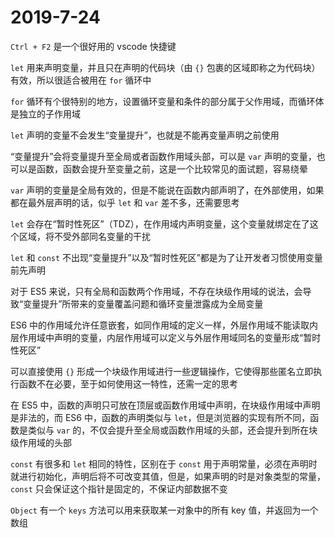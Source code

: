 # 2019-7-24

`Ctrl + F2` 是一个很好用的 vscode 快捷键

`let` 用来声明变量，并且只在声明的代码块（由 `{}` 包裹的区域即称之为代码块）有效，所以很适合被用在 `for` 循环中

`for` 循环有个很特别的地方，设置循环变量和条件的部分属于父作用域，而循环体是独立的子作用域

`let` 声明的变量不会发生“变量提升”，也就是不能再变量声明之前使用

“变量提升”会将变量提升至全局或者函数作用域头部，可以是 `var` 声明的变量，也可以是函数，函数会提升至变量之前，这是一个比较常见的面试题，容易绕晕

`var` 声明的变量是全局有效的，但是不能说在函数内部声明了，在外部使用，如果都在最外层声明的话，似乎 `let` 和 `var` 差不多，还需要思考

`let` 会存在“暂时性死区”（TDZ），在作用域内声明变量，这个变量就绑定在了这个区域，将不受外部同名变量的干扰

`let` 和 `const` 不出现“变量提升”以及“暂时性死区”都是为了让开发者习惯使用变量前先声明

对于 ES5 来说，只有全局和函数两个作用域，不存在块级作用域的说法，会导致“变量提升”所带来的变量覆盖问题和循环变量泄露成为全局变量

ES6 中的作用域允许任意嵌套，如同作用域的定义一样，外层作用域不能读取内层作用域中声明的变量，内层作用域可以定义与外层作用域同名的变量形成“暂时性死区”

可以直接使用 `{}` 形成一个块级作用域进行一些逻辑操作，它使得那些匿名立即执行函数不在必要，至于如何使用这一特性，还需一定的思考

在 ES5 中，函数的声明只可放在顶层或函数作用域中声明，在块级作用域中声明是非法的，而 ES6 中，函数的声明类似与 `let`，但是浏览器的实现有所不同，函数是类似与 `var` 的，不仅会提升至全局或函数作用域的头部，还会提升到所在块级作用域的头部

`const` 有很多和 `let` 相同的特性，区别在于 `const` 用于声明常量，必须在声明时就进行初始化，声明后将不可改变其值，但是，如果声明的时是对象类型的常量，`const` 只会保证这个指针是固定的，不保证内部数据不变

`Object` 有一个 `keys` 方法可以用来获取某一对象中的所有 key 值，并返回为一个数组
